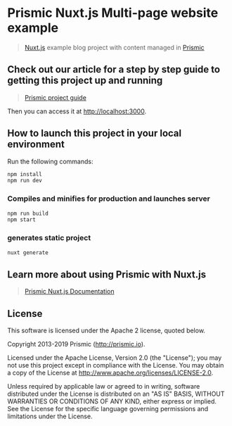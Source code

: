# Prismic Nuxt.js Multi-page website example

> [Nuxt.js](https://nuxtjs.org) example blog project with content managed in [Prismic](https://prismic.io)

## Check out our article for a step by step guide to getting this project up and running

> [Prismic project guide](https://prismic.io/docs/vuejs/getting-started/primsic-nuxt)

Then you can access it at [http://localhost:3000](http://localhost:3000).


## How to launch this project in your local environment

Run the following commands:

``` bash
npm install
npm run dev
```

### Compiles and minifies for production and launches server
``` bash
npm run build
npm start
```

### generates static project
``` bash
nuxt generate
```


## Learn more about using Prismic with Nuxt.js

> [Prismic Nuxt.js Documentation](https://prismic.io/docs/vuejs/beyond-the-api/primsic-nuxt)

## License

This software is licensed under the Apache 2 license, quoted below.

Copyright 2013-2019 Prismic (http://prismic.io).

Licensed under the Apache License, Version 2.0 (the "License"); you may not use this project except in compliance with the License. You may obtain a copy of the License at http://www.apache.org/licenses/LICENSE-2.0.

Unless required by applicable law or agreed to in writing, software distributed under the License is distributed on an "AS IS" BASIS, WITHOUT WARRANTIES OR CONDITIONS OF ANY KIND, either express or implied. See the License for the specific language governing permissions and limitations under the License.